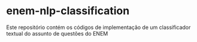 # enem-nlp-classification
Este repositório contém os códigos de implementação de um classificador textual do assunto de questões do ENEM
